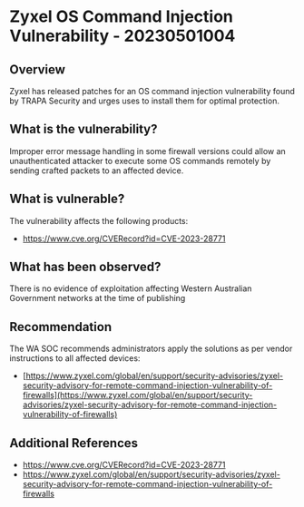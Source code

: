 # Zyxel OS Command Injection Vulnerability - 20230501004

## Overview

Zyxel has released patches for an OS command injection vulnerability found by TRAPA Security and urges uses to install them for optimal protection.

## What is the vulnerability?

Improper error message handling in some firewall versions could allow an unauthenticated attacker to execute some OS commands remotely by sending crafted packets to an affected device.

## What is vulnerable?

The vulnerability affects the following products:

- <https://www.cve.org/CVERecord?id=CVE-2023-28771>

## What has been observed?

There is no evidence of exploitation affecting Western Australian Government networks at the time of publishing

## Recommendation

The WA SOC recommends administrators apply the solutions as per vendor instructions to all affected devices:

- [https://www.zyxel.com/global/en/support/security-advisories/zyxel-security-advisory-for-remote-command-injection-vulnerability-of-firewalls](https://www.zyxel.com/global/en/support/security-advisories/zyxel-security-advisory-for-remote-command-injection-vulnerability-of-firewalls)

## Additional References

- <https://www.cve.org/CVERecord?id=CVE-2023-28771>
- <https://www.zyxel.com/global/en/support/security-advisories/zyxel-security-advisory-for-remote-command-injection-vulnerability-of-firewalls>
